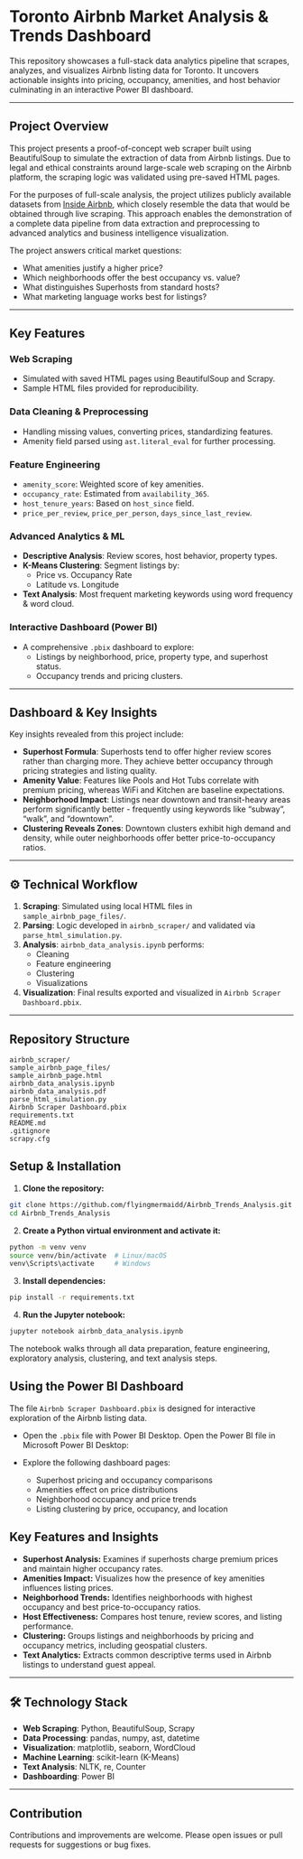 # Toronto Airbnb Market Analysis & Trends Dashboard

This repository showcases a full-stack data analytics pipeline that scrapes, analyzes, and visualizes Airbnb listing data for Toronto. It uncovers actionable insights into pricing, occupancy, amenities, and host behavior culminating in an interactive Power BI dashboard.

---

## Project Overview

This project presents a proof-of-concept web scraper built using BeautifulSoup to simulate the extraction of data from Airbnb listings. Due to legal and ethical constraints around large-scale web scraping on the Airbnb platform, the scraping logic was validated using pre-saved HTML pages.

For the purposes of full-scale analysis, the project utilizes publicly available datasets from [Inside Airbnb](http://insideairbnb.com/get-the-data.html), which closely resemble the data that would be obtained through live scraping. This approach enables the demonstration of a complete data pipeline from data extraction and preprocessing to advanced analytics and business intelligence visualization.

The project answers critical market questions:

- What amenities justify a higher price?
- Which neighborhoods offer the best occupancy vs. value?
- What distinguishes Superhosts from standard hosts?
- What marketing language works best for listings?

---

## Key Features

### Web Scraping
- Simulated with saved HTML pages using BeautifulSoup and Scrapy.
- Sample HTML files provided for reproducibility.

### Data Cleaning & Preprocessing
- Handling missing values, converting prices, standardizing features.
- Amenity field parsed using `ast.literal_eval` for further processing.

### Feature Engineering
- `amenity_score`: Weighted score of key amenities.
- `occupancy_rate`: Estimated from `availability_365`.
- `host_tenure_years`: Based on `host_since` field.
- `price_per_review`, `price_per_person`, `days_since_last_review`.

### Advanced Analytics & ML
- **Descriptive Analysis**: Review scores, host behavior, property types.
- **K-Means Clustering**: Segment listings by:
  - Price vs. Occupancy Rate
  - Latitude vs. Longitude
- **Text Analysis**: Most frequent marketing keywords using word frequency & word cloud.

### Interactive Dashboard (Power BI)
- A comprehensive `.pbix` dashboard to explore:
  - Listings by neighborhood, price, property type, and superhost status.
  - Occupancy trends and pricing clusters.

---

## Dashboard & Key Insights

Key insights revealed from this project include:

- **Superhost Formula**: Superhosts tend to offer higher review scores rather than charging more. They achieve better occupancy through pricing strategies and listing quality.
- **Amenity Value**: Features like Pools and Hot Tubs correlate with premium pricing, whereas WiFi and Kitchen are baseline expectations.
- **Neighborhood Impact**: Listings near downtown and transit-heavy areas perform significantly better - frequently using keywords like “subway”, “walk”, and “downtown”.
- **Clustering Reveals Zones**: Downtown clusters exhibit high demand and density, while outer neighborhoods offer better price-to-occupancy ratios.

---

## ⚙️ Technical Workflow

1. **Scraping**: Simulated using local HTML files in `sample_airbnb_page_files/`.
2. **Parsing**: Logic developed in `airbnb_scraper/` and validated via `parse_html_simulation.py`.
3. **Analysis**: `airbnb_data_analysis.ipynb` performs:
   - Cleaning
   - Feature engineering
   - Clustering
   - Visualizations
4. **Visualization**: Final results exported and visualized in `Airbnb Scraper Dashboard.pbix`.

---

## Repository Structure

```
airbnb_scraper/                
sample_airbnb_page_files/       
sample_airbnb_page.html        
airbnb_data_analysis.ipynb
airbnb_data_analysis.pdf     
parse_html_simulation.py       
Airbnb Scraper Dashboard.pbix  
requirements.txt               
README.md                     
.gitignore                   
scrapy.cfg               
```

## Setup & Installation

1. **Clone the repository:**

```bash
git clone https://github.com/flyingmermaidd/Airbnb_Trends_Analysis.git
cd Airbnb_Trends_Analysis
```

2. **Create a Python virtual environment and activate it:**

```bash
python -m venv venv
source venv/bin/activate  # Linux/macOS
venv\Scripts\activate     # Windows
```

3. **Install dependencies:**

```bash
pip install -r requirements.txt
```

4. **Run the Jupyter notebook:**

```bash
jupyter notebook airbnb_data_analysis.ipynb
```

The notebook walks through all data preparation, feature engineering, exploratory analysis, clustering, and text analysis steps.

## Using the Power BI Dashboard

The file `Airbnb Scraper Dashboard.pbix` is designed for interactive exploration of the Airbnb listing data.

- Open the `.pbix` file with Power BI Desktop.
Open the Power BI file in Microsoft Power BI Desktop:

- Explore the following dashboard pages:
  - Superhost pricing and occupancy comparisons
  - Amenities effect on price distributions
  - Neighborhood occupancy and price trends
  - Listing clustering by price, occupancy, and location

## Key Features and Insights

- **Superhost Analysis:** Examines if superhosts charge premium prices and maintain higher occupancy rates.
- **Amenities Impact:** Visualizes how the presence of key amenities influences listing prices.
- **Neighborhood Trends:** Identifies neighborhoods with highest occupancy and best price-to-occupancy ratios.
- **Host Effectiveness:** Compares host tenure, review scores, and listing performance.
- **Clustering:** Groups listings and neighborhoods by pricing and occupancy metrics, including geospatial clusters.
- **Text Analytics:** Extracts common descriptive terms used in Airbnb listings to understand guest appeal.

---

## 🛠️ Technology Stack

- **Web Scraping**: Python, BeautifulSoup, Scrapy
- **Data Processing**: pandas, numpy, ast, datetime
- **Visualization**: matplotlib, seaborn, WordCloud
- **Machine Learning**: scikit-learn (K-Means)
- **Text Analysis**: NLTK, re, Counter
- **Dashboarding**: Power BI

---

## Contribution

Contributions and improvements are welcome. Please open issues or pull requests for suggestions or bug fixes.